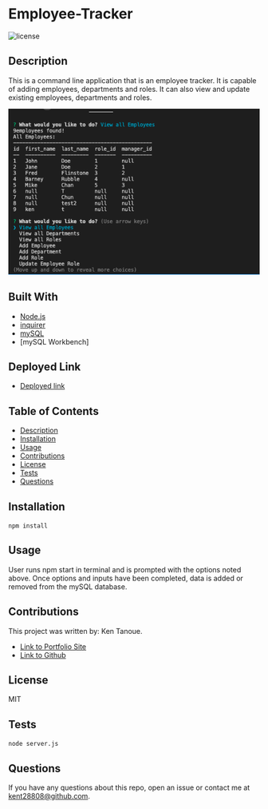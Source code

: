 # Employee-Tracker

![license](https://img.shields.io/badge/license-MIT-blue.svg) 

## Description

This is a command line application that is an employee tracker.  It is capable of adding employees, departments and roles.
It can also view and update existing employees, departments and roles.

![Employee Tracker](https://github.com/kent28808/Employee-Tracker/blob/main/Assets/Photo1.png)


## Built With

* [Node.js](https://nodejs.org/en/)
* [inquirer](https://www.npmjs.com/package/inquirer)
* [mySQL](https://www.npmjs.com/package/mysql#performing-queries)
* [mySQL Workbench]

## Deployed Link

* [Deployed link](https://dry-spire-61221.herokuapp.com/notes)


## Table of Contents

* [Description](#description)
* [Installation](#installation)
* [Usage](#usage)
* [Contributions](#contributions)
* [License](#license)
* [Tests](#tests)
* [Questions](#questions)

## Installation

```
npm install
```

## Usage 

User runs npm start in terminal and is prompted with the options noted above.  Once options and inputs have been completed, data is added or removed from the mySQL database.

## Contributions

This project was written by: Ken Tanoue.
- [Link to Portfolio Site](https://kent28808.github.io/KT-Portfolio/)
- [Link to Github](https://github.com/kent28808/)

   
## License

MIT

## Tests

```
node server.js
```

## Questions



If you have any questions about this repo, open an issue or contact me at kent28808@github.com.
